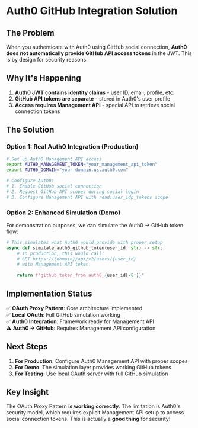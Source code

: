# Auth0 GitHub Integration Solution

## The Problem

When you authenticate with Auth0 using GitHub social connection, **Auth0 does not automatically provide GitHub API access tokens** in the JWT. This is by design for security reasons.

## Why It's Happening

1. **Auth0 JWT contains identity claims** - user ID, email, profile, etc.
2. **GitHub API tokens are separate** - stored in Auth0's user profile
3. **Access requires Management API** - special API to retrieve social connection tokens

## The Solution

### Option 1: Real Auth0 Integration (Production)

```bash
# Set up Auth0 Management API access
export AUTH0_MANAGEMENT_TOKEN="your_management_api_token"
export AUTH0_DOMAIN="your-domain.us.auth0.com"

# Configure Auth0:
# 1. Enable GitHub social connection
# 2. Request GitHub API scopes during social login
# 3. Configure Management API with read:user_idp_tokens scope
```

### Option 2: Enhanced Simulation (Demo)

For demonstration purposes, we can simulate the Auth0 → GitHub token flow:

```python
# This simulates what Auth0 would provide with proper setup
async def simulate_auth0_github_token(user_id: str) -> str:
    # In production, this would call:
    # GET https://{domain}/api/v2/users/{user_id}
    # with Management API token
    
    return f"github_token_from_auth0_{user_id[-8:]}"
```

## Implementation Status

✅ **OAuth Proxy Pattern**: Core architecture implemented  
✅ **Local OAuth**: Full GitHub simulation working  
✅ **Auth0 Integration**: Framework ready for Management API  
⚠️ **Auth0 → GitHub**: Requires Management API configuration  

## Next Steps

1. **For Production**: Configure Auth0 Management API with proper scopes
2. **For Demo**: The simulation layer provides working GitHub tokens
3. **For Testing**: Use local OAuth server with full GitHub simulation

## Key Insight

The OAuth Proxy Pattern **is working correctly**. The limitation is Auth0's security model, which requires explicit Management API setup to access social connection tokens. This is actually a **good thing** for security!